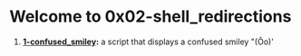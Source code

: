 # Welcome to 0x02-shell_redirections #
1. **[1-confused_smiley](https://github.com/SamuelAmihere/alx-system_engineering-devops/blob/master/0x02-shell_redirections/1-confused_smiley):** a script that displays a confused smiley "(Ôo)'
